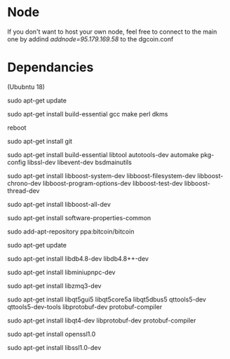 # Node
If you don't want to host your own node, feel free to connect to the main one by addind *addnode=95.179.169.58* to the dgcoin.conf


# Dependancies 
(Ububntu 18)

sudo apt-get update

sudo apt-get install build-essential gcc make perl dkms

reboot

sudo apt-get install git
 
sudo apt-get install build-essential libtool autotools-dev automake pkg-config libssl-dev libevent-dev bsdmainutils
 
sudo apt-get install libboost-system-dev libboost-filesystem-dev libboost-chrono-dev libboost-program-options-dev libboost-test-dev libboost-thread-dev
 
sudo apt-get install libboost-all-dev
 
sudo apt-get install software-properties-common
 
sudo add-apt-repository ppa:bitcoin/bitcoin
 
sudo apt-get update
 
sudo apt-get install libdb4.8-dev libdb4.8++-dev
 
sudo apt-get install libminiupnpc-dev
 
sudo apt-get install libzmq3-dev
 
sudo apt-get install libqt5gui5 libqt5core5a libqt5dbus5 qttools5-dev qttools5-dev-tools libprotobuf-dev protobuf-compiler 
 
sudo apt-get install libqt4-dev libprotobuf-dev protobuf-compiler

sudo apt-get install openssl1.0

sudo apt-get install libssl1.0-dev



